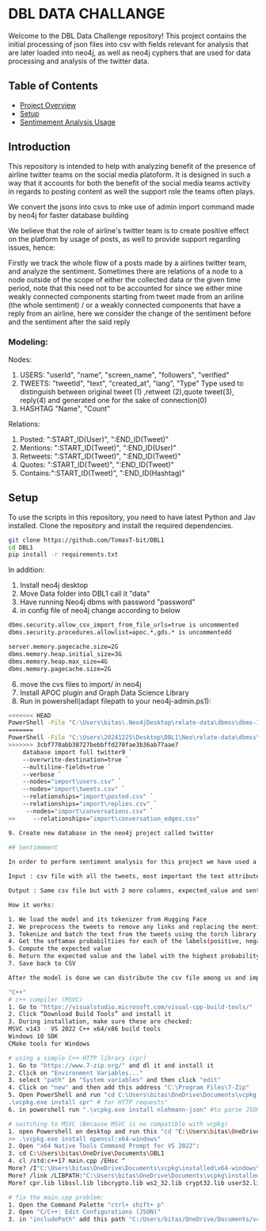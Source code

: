 # DBL DATA CHALLANGE 

Welcome to the DBL Data Challenge repository! This project contains the initial processing of json files into csv with fields relevant for analysis that are later loaded into neo4j, as well as neo4j cyphers that are used for data processing and analysis of the twitter data.

## Table of Contents

- [Project Overview](#introduction)
- [Setup](#setup)
- [Sentimement Analysis Usage](#sentimement)

## Introduction 
This repository is intended to help with analyzing benefit of the presence of airline twitter teams on the social media platoform. It is designed in such a way that it accounts for both the benefit of the social media teams activity in regards to posting content as well the support role the teams often plays. 

We convert the jsons into csvs to mke use of admin import command made by neo4j for faster database building

We believe that the role of airline's twitter team is to create positive effect on the platform by usage of posts, as well to provide support regarding issues, hence: 

Firstly we track the whole flow of a posts made by a airlines twitter team, and analyze the sentiment. Sometimes there are relations of a node to a node outside of the scope of either the collected data or the given time period, note that this need not to be accounted for since we either mine weakly connected components starting from tweet made from an ariline (the whole sentiment) / or a weakly connected components that have a reply from an airline, here we consider the change of the sentiment before and the sentiment after the said reply 

### Modeling: 
Nodes: 
1. USERS:  "userId", "name", "screen_name", "followers", "verified"
2. TWEETS: "tweetId", "text", "created_at", "lang", "Type" 
Type used to distinguish between original tweet (1) ,retweet (2),quote tweet(3), reply(4) and generated one for the sake of connection(0)
3. HASHTAG "Name", "Count"

Relations: 
1. Posted: ":START_ID(User)", ":END_ID(Tweet)"
2. Mentions: ":START_ID(Tweet)", ":END_ID(User)"
3. Retweets: ":START_ID(Tweet)", ":END_ID(Tweet)" 
4. Quotes: ":START_ID(Tweet)", ":END_ID(Tweet)"
5. Contains:":START_ID(Tweet)", ":END_ID(Hashtag)"

## Setup
To use the scripts in this repository, you need to have latest Python and Jav installed. Clone the repository and install the required dependencies.

```bash
git clone https://github.com/TomasT-bit/DBL1
cd DBL1
pip install -r requirements.txt

```
In addition: 
1. Install neo4j desktop
2. Move Data folder into DBL1 call it "data"
3. Have running Neo4j dbms with password "password"
5. in config file of neo4j change according to below
```bash
dbms.security.allow_csv_import_from_file_urls=true is uncommented 
dbms.security.procedures.allowlist=apoc.*,gds.* is uncommentedd

server.memory.pagecache.size=2G
dbms.memory.heap.initial_size=3G
dbms.memory.heap.max_size=4G
dbms.memory.pagecache.size=2G
```
6. move the cvs files to import/ in neo4j
7. Install APOC plugin and Graph Data Science Library 
8. Run in powershell(adapt filepath to your neo4j-admin.ps1):
```bash
<<<<<<< HEAD
PowerShell -File "C:\Users\bitas\.Neo4jDesktop\relate-data\dbmss\dbms-1bf719c9-4c5f-4494-a7bc-d431ceb0003f\bin\neo4j-admin.ps1"`
=======
PowerShell -File "C:\Users\20241225\Desktop\DBL1\Neo\relate-data\dbmss\dbms-9079e945-2bb0-4856-b164-8cefb28053e3\bin\neo4j-admin.ps1" `
>>>>>>> 3cbf770abb38727bebbffd270fae3b36ab77aae7
    database import full twitter9 `
    --overwrite-destination=true `
    --multiline-fields=true `
    --verbose `
    --nodes="import\users.csv" `
    --nodes="import\tweets.csv" `
    --relationships="import\posted.csv" `
    --relationships="import\replies.csv" `
     --nodes="import\conversations.csv" `
>>     --relationships="import\conversation_edges.csv"

9. Create new database in the neo4j project called twitter
 
## Sentimement

In order to perform sentiment analysis for this project we have used a pre-trained model from Hugging Face. "cardiffnlp/twitter-roberta-base-sentiment-latest" classifies each tweet as positive, neutral or negative based on the probability that the tweet fits that label.We went one step further and instead of just using the probabilities we calculated the expected value for each tweet following the formula: positive_propability * 1 + neutral_probability * 0 + negative_probability * -1. This gives us an interval between -1 and 1 where all the tweets are represented. Since the model is pre-trained on tweets already, it is pretty certain  for most tweets and we found that most tweets fall on the extremes of the interval such as close to 1 or -1 and at 0. 

Input : csv file with all the tweets, most important the text attribute.

Output : Same csv file but with 2 more columns, expected_value and sentiment_label

How it works:

1. We load the model and its tokenizer from Hugging Face
2. We preprocess the tweets to remove any links and replacing the mentions(@) in the tweet with @user.( make sure to change the path for the csv file)
3. Tokenize and batch the text from the tweets using the torch library on the GPU(preferably)
4. Get the softamax probabiltiies for each of the labels(positive, negative and neutral)
5. Compute the expected value
6. Return the expected value and the label with the highest probability
7. Save back to CSV

After the model is done we can distribute the csv file among us and import it into Neo4j

"C++"
# c++ compiler (MSVC)
1. Go to "https://visualstudio.microsoft.com/visual-cpp-build-tools/"
2. Click “Download Build Tools” and install it
3. During installation, make sure these are checked:
MSVC v143 - VS 2022 C++ x64/x86 build tools
Windows 10 SDK
CMake tools for Windows

# using a simple C++ HTTP library (cpr)
1. Go to "https://www.7-zip.org/" and dl it and install it
2. Click on "Environment Variables..."
3. select "path" in "System variables" and then click "edit"
4. Click on "new" and then add this address "C:\Program Files\7-Zip"
5. Open PowerShell and run "cd C:\Users\bitas\OneDrive\Documents\vcpkg
.\vcpkg.exe install cpr" # for HTTP requests"
6. in powershell run ".\vcpkg.exe install nlohmann-json" #to parse JSON tweet files

# switching to MSVC (Because MSVC is no compatible with vcpkg)
1. open Powershell on desktop and run this "cd "C:\Users\bitas\OneDrive\Documents\vcpkg"
>> .\vcpkg.exe install openssl:x64-windows"
2. Open "x64 Native Tools Command Prompt for VS 2022":
3. cd C:\Users\bitas\OneDrive\Documents\DBL1
4. cl /std:c++17 main.cpp /EHsc ^
More? /I"C:\Users\bitas\OneDrive\Documents\vcpkg\installed\x64-windows\include" ^
More? /link /LIBPATH:"C:\Users\bitas\OneDrive\Documents\vcpkg\installed\x64-windows\lib" ^
More? cpr.lib libssl.lib libcrypto.lib ws2_32.lib crypt32.lib user32.lib zlib.lib

# fix the main.cpp problem:
1. Open the Command Palette "ctrl+ shift+ p"
2. Open "C/C++: Edit Configurations (JSON)"
3. in "includePath" add this path "C:/Users/bitas/OneDrive/Documents/vcpkg/installed/x64-windows/include"
